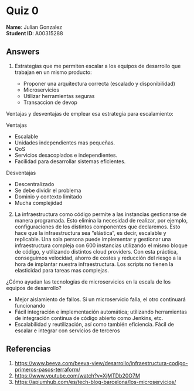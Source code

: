 # Quiz 0

**Name**: Julian Gonzalez  
**Student ID**: A00315288

## Answers

1. Estrategias que me permiten escalar a los equipos de desarrollo que trabajan en un mismo producto: 

     - Proponer una arquitectura correcta (escalado y disponibilidad)
     - Microservicios
     - Utilizar herramientas seguras
     - Transaccion de devop
     
Ventajas y desventajas de emplear esa estrategia para escalamiento:

Ventajas

- Escalable
- Unidades independientes mas pequeñas.
- QoS
- Servicios desacoplados e independientes.
- Facilidad para desarrollar sistemas eficientes.

Desventajas

- Descentralizado 
- Se debe dividir el problema
- Dominio y contexto limitado
- Mucha complejidad

2. La infraestructura como código permite a las instancias gestionarse de manera programada. Esto elimina la necesidad de realizar, por ejemplo, configuraciones de los distintos componentes que declaremos. Esto hace que la infraestructura sea “elástica”, es decir, escalable y replicable. Una sola persona puede implementar y gestionar una infraestructura compleja con 600 instancias utilizando el mismo bloque de código, y utilizando distintos cloud providers. Con esta práctica, conseguimos velocidad, ahorro de costes y reducción del riesgo a la hora de implantar nuestra infraestructura. Los scripts no tienen la elasticidad para tareas mas complejas.

¿Cómo ayudan las tecnologías de microservicios en la escala de los equipos de desarrollo?

- Mejor aislamiento de fallos. Si un microservicio falla, el otro continuará funcionando
- Fácil integración e implementación automática; utilizando herramientas de integración continua de código abierto como Jenkins, etc.
- Escalabilidad y reutilización, así como también eficiencia. Fácil de escalar e integrar con servicios de terceros

## Referencias

1. https://www.beeva.com/beeva-view/desarrollo/infraestructura-codigo-primeros-pasos-terraform/
2. https://www.youtube.com/watch?v=XjMTDb20O7M
3. https://apiumhub.com/es/tech-blog-barcelona/los-microservicios/

